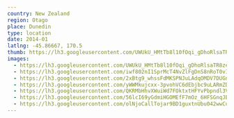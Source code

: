 ```yaml
---
country: New Zealand
region: Otago
place: Dunedin
type: location
date: 2014-01
latlng: -45.86667, 170.5
thumb: https://lh3.googleusercontent.com/UWUkU_HMtTb8l10fOqi_gDhoRlsaTR8zeHckgdnm33_1_rtL9VLx7HvQCZH1qi1kJ5GvBQZd6qAA9EwyWqw8VBD2uOzAzupQRgz-kv7zosHzaLMCch-SnBoPuNoVqQV_8z02DhMS-w
images:
  - https://lh3.googleusercontent.com/UWUkU_HMtTb8l10fOqi_gDhoRlsaTR8zeHckgdnm33_1_rtL9VLx7HvQCZH1qi1kJ5GvBQZd6qAA9EwyWqw8VBD2uOzAzupQRgz-kv7zosHzaLMCch-SnBoPuNoVqQV_8z02DhMS-w
  - https://lh3.googleusercontent.com/iwf802nI1SprMcT4NvZlFgDnS8nRoT0vIslBQm-dQSclzY_jS-F3V-sEZ4t2wisrqt0cB_hvWboJqSbEsA8F2HsIpV_Z4Hbo5a8cl8z3OJhh1F7WdqcDYuaA0Qoe2DhPo-3QPVSEFw
  - https://lh3.googleusercontent.com/2xBtg9_whssFdMKSPNJuLAdqOMDV7DUGnRTuBPwcgCQfMHOIaR1wgajjlgl1CKGfJy1k-d196s9oBoDqIn2l_RL4sZZ_pftfYnyL7dcBwCpO3wJNJ_2-A6J2cCjr2GJ8cfn2gzM2HA
  - https://lh3.googleusercontent.com/yWWMkujcxx-3pvohVC6dEbjbc9uLARmZDl7YBGMhD_DylsSFks-C_4Uj81688uQAkRZkRM6_4smDsTXqEscwO5q-zBYyTBtlZ3mKcxjXlPIREcPbKU-SKcWOzzVqFQX-EAgUSXTjmA
  - https://lh3.googleusercontent.com/QKRMbHhvXWuiWd7FOktxtHFYvPbpndl3VuIIUXu7dNrPWjfBmbuojouG4PsVW4velxXwftuokKkwxQT36MSqZ1aiolDaMyPXHZ0zA7UTiyVuNWxSUayO2rbYbyaiUU2WDxjIGTThWA
  - https://lh3.googleusercontent.com/56lcI69yGdmiHGOMEfF7mOz_6HFSGnqJB-rW1g6Uv7T-NSIvZBWcTn6uDP2dbFjJqXdo33EWI0Ib5p72zjBJMY634zqWfEeC3txfZhBAvt7r68PZu1a8dWv3_TVGNI6Nwvb2TQ7x3A
  - https://lh3.googleusercontent.com/olNjoCallTojar9BD1guxtnUbu042wwCucmQt6Yjr826-Qpmgm089yuoPDkfAWJaLOEkib2-LYhq9wVm6OksAoGIslUSjbrCkFpESWBX6MIafv-yFE4HvuE7wHbKS6gX5XPPRx3Ltw
---
```

